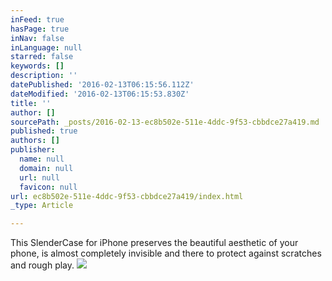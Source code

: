 ```yaml
---
inFeed: true
hasPage: true
inNav: false
inLanguage: null
starred: false
keywords: []
description: ''
datePublished: '2016-02-13T06:15:56.112Z'
dateModified: '2016-02-13T06:15:53.830Z'
title: ''
author: []
sourcePath: _posts/2016-02-13-ec8b502e-511e-4ddc-9f53-cbbdce27a419.md
published: true
authors: []
publisher:
  name: null
  domain: null
  url: null
  favicon: null
url: ec8b502e-511e-4ddc-9f53-cbbdce27a419/index.html
_type: Article

---
```

This SlenderCase for iPhone preserves the beautiful aesthetic of your phone, is almost completely invisible and there to protect against scratches and rough play.  ![](https://s3-us-west-2.amazonaws.com/the-grid-img/p/cd998867975a716c8f260304b4586ba95aafac7c.jpg)